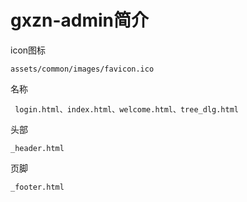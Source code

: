 # gxzn-admin简介

icon图标 

    assets/common/images/favicon.ico

名称 
     
     login.html、index.html、welcome.html、tree_dlg.html
     
头部

    
    _header.html     
页脚
    
    _footer.html

